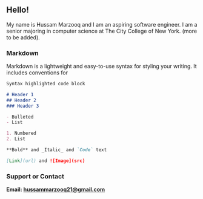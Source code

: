 ## Hello!

My name is Hussam Marzooq and I am an aspiring software engineer. I am a senior majoring in computer science at The City College of New York.
(more to be added).


### Markdown

Markdown is a lightweight and easy-to-use syntax for styling your writing. It includes conventions for

```markdown
Syntax highlighted code block

# Header 1
## Header 2
### Header 3

- Bulleted
- List

1. Numbered
2. List

**Bold** and _Italic_ and `Code` text

[Link](url) and ![Image](src)
```

### Support or Contact
**Email: hussammarzooq21@gmail.com**
